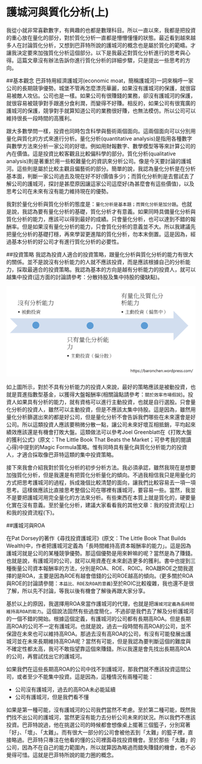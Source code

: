 # 護城河與質化分析(上)


我從小就非常喜歡數字，有興趣的也都是數理科目。所以一直以來，我都是把投資的重心放在量化的部分，對於質化分析一直都是懵懵懂懂的狀態。最近看到越來越多人在討論質化分析，又想到巴菲特所說的護城河的概念也是屬於質化的範疇。才讓我決定要來加強質化分析這個部分。以下是我最近對質化分析進行的思考與心得。這篇文章沒有辦法告訴你進行質化分析的詳細步驟，只是提出一些思考的方向。

##基本觀念
巴菲特用經濟護城河(economic moat，簡稱護城河)一詞來稱呼一家公司的長期競爭優勢。城堡不管再怎麼漂亮華麗，如果沒有護城河的保護，就很容易被敵人攻佔。公司也是一樣。如果公司有很賺錢的業務，卻沒有護城河的保護，就很容易被競爭對手跟進分食利潤，而變得不好賺。相反的，如果公司有很寬廣的護城河的保護，競爭對手就算知道公司的業務很好賺，也無法模仿。所以公司可以維持很長一段時間的高獲利。

跟大多數學問一樣，投資也同時包含科學與藝術兩個面向。這兩個面向可以分別用量化與質化的方式來進行分析。量化分析(quantitative analysis)是指用各種數字與數學方法來分析一家公司的好壞。例如用財報數字、數學模型等等來計算公司的內在價值。這是投資比較客觀且比較偏科學的部分。質化分析(qualitative analysis)則是著重於用一些較難量化的資訊來分析公司。像是今天要討論的護城河。這些則是屬於比較主觀且偏藝術的部分。簡單的說，我認為量化分析是在分析基本面，判斷一家公司過去及現在好不好(價值多少)；而質化分析則是去嘗試去了解公司的護城河，探討是甚麼原因讓這家公司這麼好(為甚麼會有這些價值)，以及思考公司在未來有沒有能力維持現在的優勢。

我對於量化分析與質化分析的態度是：`量化分析是基本題；而質化分析是加分題`。也就是說，我認為要有量化分析的基礎，質化分析才有意義。如果同時具備量化分析與質化分析的能力，應該可以得到最好的成績。只會量化分析，也可以達到不錯的報酬率。但是如果沒有量化分析的能力，只會質化分析的意義並不大。所以我建議先把量化分析的基礎打穩，再來學習更進階的質化分析，勿本末倒置。這是因為，經過基本分析的好公司才有進行質化分析的必要性。

##投資策略
我認為投資人適合的投資策略，跟量化分析與質化分析的能力有很大的關係。並不是說沒有分析能力的人就不應該投資，而是應該根據自己的分析能力，採取最適合的投資策略。我認為基本的方向是越有分析能力的投資人，就可以越集中投資(這方面的討論請參考：分散持股及集中持股的優缺點)。


![](images/e58886e695a3e7a88be5baa6.png)

如上圖所示，對於不具有分析能力的投資人來說，最好的策略應該是被動投資，也就是買進指數型基金，以獲得大盤報酬率(相關論點請參考：`關於效率市場假說`)。投資人如果具有分析的能力，就有資格可以進行主動投資，也就是自行選股。只會量化分析的投資人，雖然可以主動投資，但是不應該太集中持股。這是因為，雖然用量化分析篩選出來的都是好公司，但是量化分析不會告訴我們哪些在未來還會是好公司。所以這類投資人應該要稍微分散一點，讓公司未來好壞互相抵銷，平均起來績效應該還是有機會打敗大盤。這類做法可以參考Joel Greenblatt在《打敗大盤的獲利公式》(原文：The Little Book That Beats the Market；可參考我的閱讀心得)中提到的Magic Formula策略。惟有同時具有量化與質化分析能力的投資人，才適合採取像巴菲特這類的集中投資策略。

接下來我會介紹我對於質化分析的初步分析方法。我必須承認，雖然我現在是想要加強質化分析，但是我還是有把質化分析量化的傾向。不過我相信我只是用量化的方式把思考護城河的過程，拆成幾個比較清楚的面向，讓我們比較容易去一項一項思考。這樣做應該比直接思考整個公司在哪裡有護城河，要容易一些。當然，我並不是要把護城河用完全量化的方法來分析。有些東西在本質上就是質化的，硬要量化實在沒有意義。至於量化分析，建議大家看看我的其他文章：我的投資流程(上)和我的投資流程(下)。



##護城河與ROA

在Pat Dorsey的著作《尋找投資護城河》(原文：The Little Book That Builds Wealth)中，作者把護城河定義為「長時間維持高資本報酬率的能力」。這是因為護城河就是公司的某種競爭優勢。那這個優勢是用來幹嘛的呢？當然是為了賺錢。也就是說，有護城河的公司，就可以用資產在未來創造更多的獲利。書中也提到三種衡量公司資本報酬率的方法，分別是ROA、ROE、ROIC。ROA跟ROE之間我選擇的是ROA，主要是因為ROE有越會借錢的公司ROE越高的傾向。(更多關於ROA與ROE的討論請參閱：`本益比、ROE及ROA的意義`)至於ROIC比較複雜，我也還不是很了解，所以先不討論，等我以後有機會了解後再跟大家分享。

基於以上的原因，我選擇用ROA來當作護城河的代理，也就是把`護城河定義為長時間維持高ROA的能力`。這個說法固然有些過度簡化，不過卻是我們去了解及分析護城河的一個不錯的開始。根據這個定義，有護城河的公司都有長期高ROA。但是長期高ROA的公司不一定有護城河。也就是說，過去一段時間有高ROA的公司，並不保證在未來也可以維持高ROA。那過去沒有高ROA的公司，有沒有可能發展出護城河並在未來長期維持高ROA呢？當然有可能，但是我認為要判斷這個的難度與不確定性都太高，我可不敢指望靠這個來賺錢。所以我還是會先找出長期高ROA的公司，再嘗試找出它的護城河。

如果我們在這些長期高ROA的公司中找不到護城河，那我們就不應該投資這間公司，或者至少不能集中投資。這是因為，這種情況有兩種可能：

- 公司沒有護城河，過去的高ROA未必能延續
- 公司有護城河，但是我們看不懂

如果是第一種可能，沒有護城河的公司我們當然不考慮。至於第二種可能，既然我們找不出公司的護城河，當然更沒有能力去分析公司未來的狀況。所以我們不應該投資。巴菲特說過，他在挑選公司的時候都會想像桌上擺著三個籃子，分別寫著「好」、「壞」、「太難」。而有很大一部分的公司會被他丟到「太難」的籃子裡，直接略過。巴菲特只專注在他看的懂的公司裡面尋找投資機會。至於那些「太難」的公司，因為不在自己的能力範圍內，所以就算因為略過而錯失賺錢的機會，也不必覺得可惜。這就是巴菲特所說的能力圈的概念。

